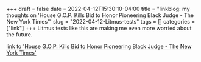 +++draft = falsedate = 2022-04-12T15:30:10-04:00title = "linkblog: my thoughts on 'House G.O.P. Kills Bid to Honor Pioneering Black Judge - The New York Times'"slug = "2022-04-12-Litmus-tests"tags = []categories = ["link"]+++Litmus tests like this are making me even more worried about the future. [link to 'House G.O.P. Kills Bid to Honor Pioneering Black Judge - The New York Times'](https://www.nytimes.com/2022/04/12/us/politics/gop-joseph-hatchett-florida.html)